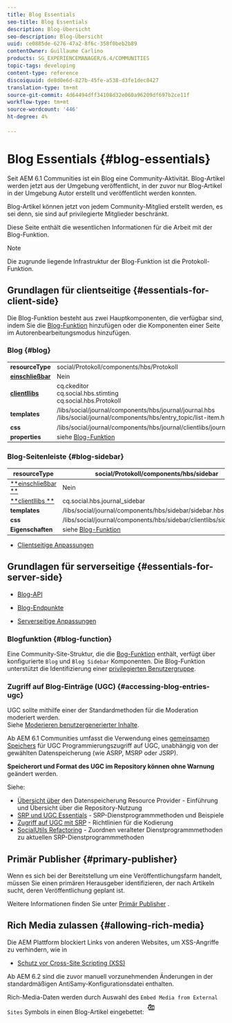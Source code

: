 ```yaml
---
title: Blog Essentials
seo-title: Blog Essentials
description: Blog-Übersicht
seo-description: Blog-Übersicht
uuid: ce0885de-6276-47a2-8f6c-358f0beb2b89
contentOwner: Guillaume Carlino
products: SG_EXPERIENCEMANAGER/6.4/COMMUNITIES
topic-tags: developing
content-type: reference
discoiquuid: de8d0e6d-827b-45fe-a538-d3fe1dec8427
translation-type: tm+mt
source-git-commit: 4d64494dff34108d32e060a96209df697b2ce11f
workflow-type: tm+mt
source-wordcount: '446'
ht-degree: 4%

---
```



# Blog Essentials {#blog-essentials}

Seit AEM 6.1 Communities ist ein Blog eine Community-Aktivität. Blog-Artikel werden jetzt aus der Umgebung veröffentlicht, in der zuvor nur Blog-Artikel in der Umgebung Autor erstellt und veröffentlicht werden konnten.

Blog-Artikel können jetzt von jedem Community-Mitglied erstellt werden, es sei denn, sie sind auf privilegierte Mitglieder beschränkt.

Diese Seite enthält die wesentlichen Informationen für die Arbeit mit der Blog-Funktion.

>[!NOTE]
>
>Die zugrunde liegende Infrastruktur der Blog-Funktion ist die Protokoll-Funktion.

## Grundlagen für clientseitige {#essentials-for-client-side}

Die Blog-Funktion besteht aus zwei Hauptkomponenten, die verfügbar sind, indem Sie die [Blog-Funktion](functions.md#blog-function) hinzufügen oder die Komponenten einer Seite im Autorenbearbeitungsmodus hinzufügen.

### Blog {#blog}

<table> 
 <tbody>
  <tr>
   <td> <strong>resourceType</strong></td> 
   <td>social/Protokoll/components/hbs/Protokoll</td> 
  </tr>
  <tr>
   <td> <a href="scf.md#add-or-include-a-communities-component"><strong>einschließbar</strong></a></td> 
   <td>Nein</td> 
  </tr>
  <tr>
   <td> <a href="clientlibs.md"><strong>clientllibs</strong></a></td> 
   <td>cq.ckeditor<br /> cq.social.hbs.stimting<br /> cq.social.hbs.Protokoll</td> 
  </tr>
  <tr>
   <td> <strong>templates</strong></td> 
   <td> /libs/social/journal/components/hbs/journal/journal.hbs<br /> /libs/social/journal/components/hbs/entry_topic/list-item.hbs</td> 
  </tr>
  <tr>
   <td> <strong>css</strong></td> 
   <td> /libs/social/journal/components/hbs/journal/clientlibs/journal.css</td> 
  </tr>
  <tr>
   <td><strong> properties</strong></td> 
   <td>siehe <a href="blog-feature.md">Blog-Funktion</a></td> 
  </tr>
 </tbody>
</table>

### Blog-Seitenleiste {#blog-sidebar}

| **resourceType** | social/Protokoll/components/hbs/sidebar |
|---|---|
| [**einschließbar **](scf.md#add-or-include-a-communities-component) | Nein |
| [**clientllibs **](clientlibs.md) | cq.social.hbs.journal_sidebar |
| **templates** | /libs/social/journal/components/hbs/sidebar/sidebar.hbs |
| **css** | /libs/social/journal/components/hbs/sidebar/clientlibs/sidebar.css |
| **Eigenschaften** | siehe [Blog-Funktion](blog-feature.md) |

* [Clientseitige Anpassungen](client-customize.md)

## Grundlagen für serverseitige {#essentials-for-server-side}

* [Blog-API](https://helpx.adobe.com/experience-manager/6-4/sites/developing/using/reference-materials/javadoc/com/adobe/cq/social/journal/client/api/package-summary.html)

* [Blog-Endpunkte](https://helpx.adobe.com/experience-manager/6-4/sites/developing/using/reference-materials/javadoc/com/adobe/cq/social/journal/client/endpoints/package-summary.html)

* [Serverseitige Anpassungen](server-customize.md)

### Blogfunktion {#blog-function}

Eine Community-Site-Struktur, die die [Bog-Funktion](functions.md#blog-function) enthält, verfügt über konfigurierte `Blog` und `Blog Sidebar` Komponenten. Die Blog-Funktion unterstützt die Identifizierung einer [privilegierten Benutzergruppe](users.md#privileged-members-group).

### Zugriff auf Blog-Einträge (UGC) {#accessing-blog-entries-ugc}

UGC sollte mithilfe einer der Standardmethoden für die Moderation moderiert werden.\
Siehe [Moderieren benutzergenerierter Inhalte](moderate-ugc.md).

Ab AEM 6.1 Communities umfasst die Verwendung eines [gemeinsamen Speichers](working-with-srp.md) für UGC Programmierungszugriff auf UGC, unabhängig von der gewählten Datenspeicherung (wie ASRP, MSRP oder JSRP).

**Speicherort und Format des UGC im Repository können ohne Warnung** geändert werden.

Siehe:

* [Übersicht über](srp.md) den Datenspeicherung Resource Provider - Einführung und Übersicht über die Repository-Nutzung
* [SRP und UGC Essentials](srp-and-ugc.md) - SRP-Dienstprogrammmethoden und Beispiele
* [Zugriff auf UGC mit SRP](accessing-ugc-with-srp.md) - Richtlinien für die Kodierung
* [SocialUtils Refactoring](socialutils.md) - Zuordnen veralteter Dienstprogrammmethoden zu aktuellen SRP-Dienstprogrammmethoden

## Primär Publisher {#primary-publisher}

Wenn es sich bei der Bereitstellung um eine Veröffentlichungsfarm handelt, müssen Sie einen primären Herausgeber identifizieren, der nach Artikeln sucht, deren Veröffentlichung geplant ist.

Weitere Informationen finden Sie unter [Primär Publisher](deploy-communities.md#primary-publisher) .

## Rich Media zulassen {#allowing-rich-media}

Die AEM Plattform blockiert Links von anderen Websites, um XSS-Angriffe zu verhindern, wie in

* [Schutz vor Cross-Site Scripting (XSS)](../../help/sites-developing/security.md#protect-against-cross-site-scripting-xss)

Ab AEM 6.2 sind die zuvor manuell vorzunehmenden Änderungen in der standardmäßigen AntiSamy-Konfigurationsdatei enthalten.

Rich-Media-Daten werden durch Auswahl des `Embed Media from External Sites` Symbols in einen Blog-Artikel eingebettet:  ![chlimage_1-471](assets/chlimage_1-471.png)

